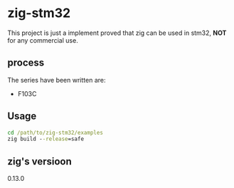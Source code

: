 # zig-stm32

This project is just a implement proved that zig can be used in stm32, **NOT** for any commercial use.

## process

The series have been written are:

- F103C

## Usage

```cmd
cd /path/to/zig-stm32/examples
zig build --release=safe
```

## zig's versioon

0.13.0
